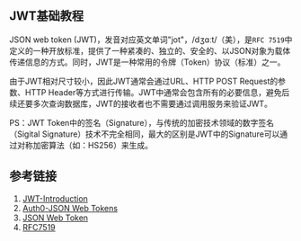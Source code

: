 ## JWT基础教程

JSON web token (JWT)，发音对应英文单词"jot"，/dʒɑːt/（美），是`RFC 7519`中定义的一种开放标准，提供了一种紧凑的、独立的、安全的、以JSON对象为载体传递信息的方式。同时，JWT是一种常用的令牌（Token）协议（标准）之一。

由于JWT相对尺寸较小，因此JWT通常会通过URL、HTTP POST Request的参数、HTTP Header等方式进行传输。JWT中通常会包含所有的必要信息，避免后续还要多次查询数据库，JWT的接收者也不需要通过调用服务来验证JWT。


PS：JWT Token中的签名（Signature），与传统的加密技术领域的数字签名（Sigital Signature）技术不完全相同，最大的区别是JWT中的Signature可以通过对称加密算法（如：HS256）来生成。



## 参考链接
1. [JWT-Introduction](https://jwt.io/introduction)
2. [Auth0-JSON Web Tokens](https://auth0.com/docs/secure/tokens/json-web-tokens)
3. [JSON Web Token](https://en.wikipedia.org/wiki/JSON_Web_Token)
4. [RFC7519](https://datatracker.ietf.org/doc/html/rfc7519)